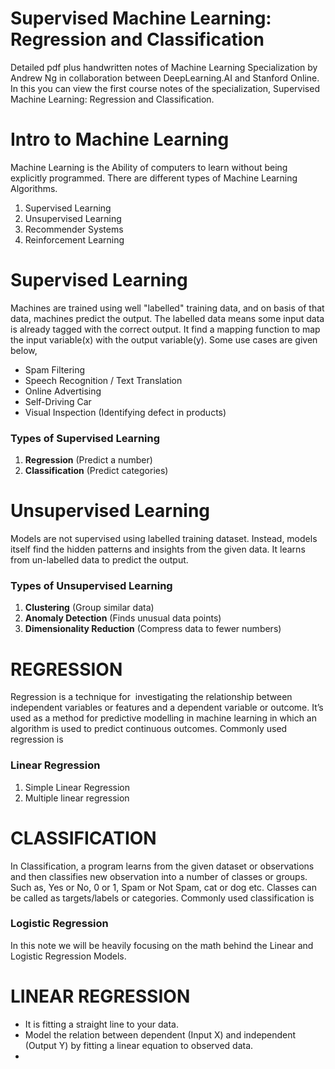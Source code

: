# Supervised Machine Learning: Regression and Classification

Detailed pdf plus handwritten notes of Machine Learning Specialization by Andrew Ng in collaboration between DeepLearning.AI and Stanford Online. In this you can view the first course notes of the specialization, Supervised Machine Learning: Regression and Classification.

# Intro to **Machine Learning**

Machine Learning is the Ability of computers to learn without being explicitly programmed. There are different types of Machine Learning Algorithms.

1. Supervised Learning
2. Unsupervised Learning
3. Recommender Systems
4. Reinforcement Learning

# Supervised Learning

Machines are trained using well "labelled" training data, and on basis of that data, machines predict the output. The labelled data means some input data is already tagged with the correct output. It find a mapping function to map the input variable(x) with the output variable(y). Some use cases are given below,

- Spam Filtering
- Speech Recognition / Text Translation
- Online Advertising
- Self-Driving Car
- Visual Inspection (Identifying defect in products)

### Types of Supervised Learning

1. **Regression** (Predict a number)
2. **Classification** (Predict categories)

# Unsupervised Learning

Models are not supervised using labelled training dataset. Instead, models itself find the hidden patterns and insights from the given data. It learns from un-labelled data to predict the output. 

### Types of Unsupervised Learning

1. **Clustering** (Group similar data)
2. **Anomaly Detection** (Finds unusual data points)
3. **Dimensionality Reduction** (Compress data to fewer numbers)

# **REGRESSION**

Regression is a technique for  investigating the relationship between independent variables or features and a dependent variable or outcome. It’s used as a method for predictive modelling in machine learning in which an algorithm is used to predict continuous outcomes. Commonly used regression is 

### **Linear Regression**

1. Simple Linear Regression
2. Multiple linear regression

# **CLASSIFICATION**

In Classification, a program learns from the given dataset or observations and then classifies new observation into a number of classes or groups. Such as, Yes or No, 0 or 1, Spam or Not Spam, cat or dog etc. Classes can be called as targets/labels or categories. Commonly used classification is 

### **Logistic Regression**

In this note we will be heavily focusing on the math behind the Linear and Logistic Regression Models.

# **LINEAR REGRESSION**

- It is fitting a straight line to your data.
- Model the relation between dependent (Input X) and independent (Output Y) by fitting a linear equation to observed data.
-
